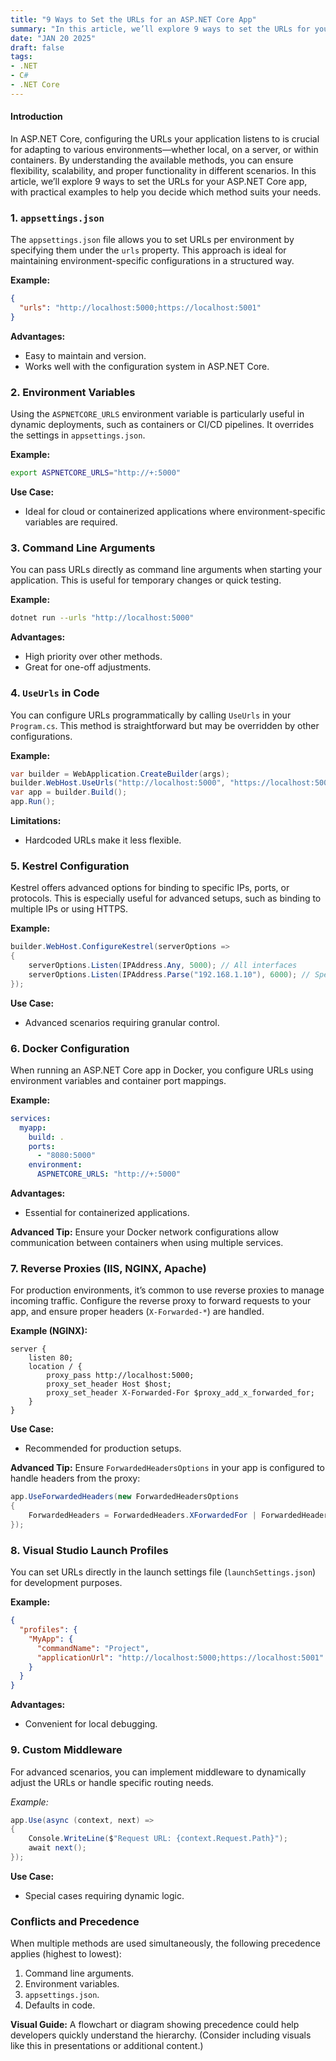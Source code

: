 ```yaml
---
title: "9 Ways to Set the URLs for an ASP.NET Core App"
summary: "In this article, we’ll explore 9 ways to set the URLs for your ASP.NET Core app, with practical examples to help you decide which method suits your needs."
date: "JAN 20 2025"
draft: false
tags:
- .NET
- C#
- .NET Core
---
```


#### Introduction

In ASP.NET Core, configuring the URLs your application listens to is crucial for adapting to various environments—whether local, on a server, or within containers. By understanding the available methods, you can ensure flexibility, scalability, and proper functionality in different scenarios. In this article, we’ll explore 9 ways to set the URLs for your ASP.NET Core app, with practical examples to help you decide which method suits your needs.



### 1. `appsettings.json`
The `appsettings.json` file allows you to set URLs per environment by specifying them under the `urls` property. This approach is ideal for maintaining environment-specific configurations in a structured way.

**Example:**
```json
{
  "urls": "http://localhost:5000;https://localhost:5001"
}
```
**Advantages:**
- Easy to maintain and version.
- Works well with the configuration system in ASP.NET Core.





### 2. Environment Variables
Using the `ASPNETCORE_URLS` environment variable is particularly useful in dynamic deployments, such as containers or CI/CD pipelines. It overrides the settings in `appsettings.json`.

**Example:**
```bash
export ASPNETCORE_URLS="http://+:5000"
```
**Use Case:**
- Ideal for cloud or containerized applications where environment-specific variables are required.



### 3. Command Line Arguments
You can pass URLs directly as command line arguments when starting your application. This is useful for temporary changes or quick testing.

**Example:**
```bash
dotnet run --urls "http://localhost:5000"
```
**Advantages:**
- High priority over other methods.
- Great for one-off adjustments.





### 4. `UseUrls` in Code
You can configure URLs programmatically by calling `UseUrls` in your `Program.cs`. This method is straightforward but may be overridden by other configurations.

**Example:**
```csharp
var builder = WebApplication.CreateBuilder(args);
builder.WebHost.UseUrls("http://localhost:5000", "https://localhost:5001");
var app = builder.Build();
app.Run();
```
**Limitations:**
- Hardcoded URLs make it less flexible.



### 5. Kestrel Configuration
Kestrel offers advanced options for binding to specific IPs, ports, or protocols. This is especially useful for advanced setups, such as binding to multiple IPs or using HTTPS.

**Example:**
```csharp
builder.WebHost.ConfigureKestrel(serverOptions =>
{
    serverOptions.Listen(IPAddress.Any, 5000); // All interfaces
    serverOptions.Listen(IPAddress.Parse("192.168.1.10"), 6000); // Specific IP
});
```
**Use Case:**
- Advanced scenarios requiring granular control.


### 6. Docker Configuration
When running an ASP.NET Core app in Docker, you configure URLs using environment variables and container port mappings.

**Example:**
```yaml
services:
  myapp:
    build: .
    ports:
      - "8080:5000"
    environment:
      ASPNETCORE_URLS: "http://+:5000"
```
**Advantages:**
- Essential for containerized applications.

**Advanced Tip:** Ensure your Docker network configurations allow communication between containers when using multiple services.



### 7. Reverse Proxies (IIS, NGINX, Apache)
For production environments, it’s common to use reverse proxies to manage incoming traffic. Configure the reverse proxy to forward requests to your app, and ensure proper headers (`X-Forwarded-*`) are handled.

**Example (NGINX):**
```nginx
server {
    listen 80;
    location / {
        proxy_pass http://localhost:5000;
        proxy_set_header Host $host;
        proxy_set_header X-Forwarded-For $proxy_add_x_forwarded_for;
    }
}
```
**Use Case:**
- Recommended for production setups.


**Advanced Tip:** Ensure `ForwardedHeadersOptions` in your app is configured to handle headers from the proxy:
```csharp
app.UseForwardedHeaders(new ForwardedHeadersOptions
{
    ForwardedHeaders = ForwardedHeaders.XForwardedFor | ForwardedHeaders.XForwardedProto
});
```



### 8. Visual Studio Launch Profiles
You can set URLs directly in the launch settings file (`launchSettings.json`) for development purposes.

**Example:**
```json
{
  "profiles": {
    "MyApp": {
      "commandName": "Project",
      "applicationUrl": "http://localhost:5000;https://localhost:5001"
    }
  }
}
```
**Advantages:**
- Convenient for local debugging.



### 9. Custom Middleware
For advanced scenarios, you can implement middleware to dynamically adjust the URLs or handle specific routing needs.

*Example:*
```csharp
app.Use(async (context, next) =>
{
    Console.WriteLine($"Request URL: {context.Request.Path}");
    await next();
});
```
**Use Case:**
- Special cases requiring dynamic logic.



### Conflicts and Precedence

When multiple methods are used simultaneously, the following precedence applies (highest to lowest):

1. Command line arguments.
2. Environment variables.
3. `appsettings.json`.
4. Defaults in code.

**Visual Guide:**
A flowchart or diagram showing precedence could help developers quickly understand the hierarchy. (Consider including visuals like this in presentations or additional content.)